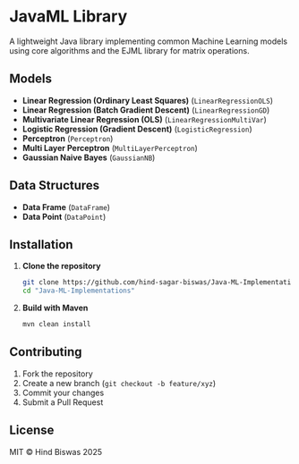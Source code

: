 # JavaML Library

A lightweight Java library implementing common Machine Learning models using core algorithms and the EJML library for matrix operations.

## Models

* **Linear Regression (Ordinary Least Squares)** (`LinearRegressionOLS`)
* **Linear Regression (Batch Gradient Descent)** (`LinearRegressionGD`)
* **Multivariate Linear Regression (OLS)** (`LinearRegressionMultiVar`)
* **Logistic Regression (Gradient Descent)** (`LogisticRegression`)
* **Perceptron** (`Perceptron`)
* **Multi Layer Perceptron** (`MultiLayerPerceptron`)
* **Gaussian Naive Bayes** (`GaussianNB`)

## Data Structures

* **Data Frame** (`DataFrame`)
* **Data Point** (`DataPoint`)

## Installation

1. **Clone the repository**

   ```bash
   git clone https://github.com/hind-sagar-biswas/Java-ML-Implementations
   cd "Java-ML-Implementations"
   ```

2. **Build with Maven**

   ```bash
   mvn clean install
   ```

## Contributing

1. Fork the repository
2. Create a new branch (`git checkout -b feature/xyz`)
3. Commit your changes
4. Submit a Pull Request

## License

MIT © Hind Biswas 2025

